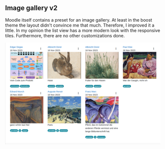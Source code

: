 ## Image gallery v2

Moodle itself contains a preset for an image gallery. At least in the boost
theme the layout didn't convince me that much. Therefore, I improved it a little.
In my opinion the list view has a more modern look with the responsive tiles.
Furthermore, there are no other customizations done.

![Screenshot](gallery_improved.png)